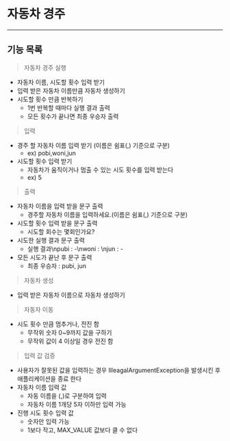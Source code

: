 
 # 자동차 경주

---------------------------------------------------------------------------------------------------------------------------

 ## 기능 목록

> 자동차 경주 실행
- 자동차 이름, 시도할 횟수 입력 받기
- 입력 받은 자동차 이름만큼 자동차 생성하기
- 시도할 횟수 만큼 반복하기
  - 1번 반복할 때마다 실행 결과 출력
  - 모든 횟수가 끝나면 최종 우승자 출력


> 입력
- 경주 할 자동차 이름 입력 받기 (이름은 쉼표(,) 기준으로 구분)
  - ex) pobi,woni,jun
- 시도할 횟수 입력 받기
  - 자동차가 움직이거나 멈출 수 있는 시도 횟수를 입력 받는다
  - ex) 5


> 출력
- 자동차 이름을 입력 받을 문구 출력
  - 경주할 자동차 이름을 입력하세요.(이름은 쉼표(,) 기준으로 구분)
- 시도할 횟수 입력 받을 문구 출력
  - 시도할 회수는 몇회인가요?
- 시도한 실행 결과 문구 출력
  - 실행 결과\npubi : -\nwoni : \njun : -  
- 모든 시도가 끝난 후 문구 출력
  - 최종 우승자 : pubi, jun


> 자동차 생성
- 입력 받은 자동차 이름으로 자동차 생성하기


> 자동자 이동
- 시도 횟수 만큼 멈추거나, 전진 함
  - 무작위 숫자 0~9까지 값을 구하기
  - 무작위 값이 4 이상일 경우 전진 함


> 입력 값 검증
- 사용자가 잘못된 값을 입력하는 경우 IlleagalArgumentException을 발생시킨 후 애플리케이션을 종료 한다
- 자동차 이름 입력 값
  - 자동 이름을 (,)로 구분하여 입력 
  - 자동차 이름 1개당 5자 이하만 입력 가능
- 진행 시도 횟수 입력 값
  - 숫자만 입력 가능
  - 1보다 작고, MAX_VALUE 값보다 클 수 없다




